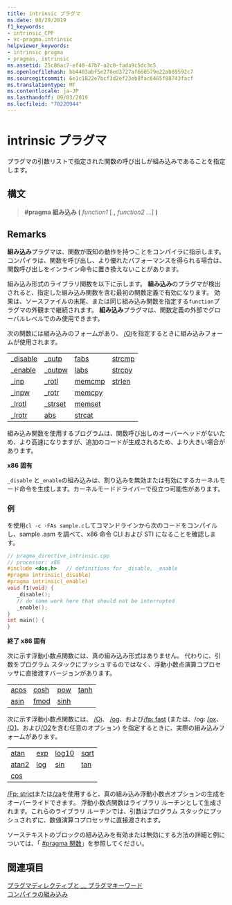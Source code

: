 ```yaml
---
title: intrinsic プラグマ
ms.date: 08/29/2019
f1_keywords:
- intrinsic_CPP
- vc-pragma.intrinsic
helpviewer_keywords:
- intrinsic pragma
- pragmas, intrinsic
ms.assetid: 25c86ac7-ef40-47b7-a2c0-fada9c5dc3c5
ms.openlocfilehash: bb4403abf5e278ed3727af660579e22ab69592c7
ms.sourcegitcommit: 6e1c1822e7bcf3d2ef23eb8fac6465f88743facf
ms.translationtype: MT
ms.contentlocale: ja-JP
ms.lasthandoff: 09/03/2019
ms.locfileid: "70220944"
---
```

# <a name="intrinsic-pragma"></a>intrinsic プラグマ

プラグマの引数リストで指定された関数の呼び出しが組み込みであることを指定します。

## <a name="syntax"></a>構文

> **#pragma 組み込み (** *function1* [ **,** _function2_ ...] **)**

## <a name="remarks"></a>Remarks

**組み込み**プラグマは、関数が既知の動作を持つことをコンパイラに指示します。 コンパイラは、関数を呼び出し、より優れたパフォーマンスを得られる場合は、関数呼び出しをインライン命令に置き換えないことがあります。

組み込み形式のライブラリ関数を以下に示します。 **組み込み**のプラグマが検出されると、指定した組み込み関数を含む最初の関数定義で有効になります。 効果は、ソースファイルの末尾、または同じ組み込み関数を指定する`function`プラグマの外観まで継続されます。 **組み込み**プラグマは、関数定義の外部でグローバルレベルでのみ使用できます。

次の関数には組み込みのフォームがあり、 [/Oi](../build/reference/oi-generate-intrinsic-functions.md)を指定するときに組み込みフォームが使用されます。

|||||
|-|-|-|-|
|[_disable](../intrinsics/disable.md)|[_outp](../c-runtime-library/outp-outpw-outpd.md)|[fabs](../c-runtime-library/reference/fabs-fabsf-fabsl.md)|[strcmp](../c-runtime-library/reference/strcmp-wcscmp-mbscmp.md)|
|[_enable](../intrinsics/enable.md)|[_outpw](../c-runtime-library/outp-outpw-outpd.md)|[labs](../c-runtime-library/reference/abs-labs-llabs-abs64.md)|[strcpy](../c-runtime-library/reference/strcpy-wcscpy-mbscpy.md)|
|[_inp](../c-runtime-library/inp-inpw-inpd.md)|[_rotl](../c-runtime-library/reference/rotl-rotl64-rotr-rotr64.md)|[memcmp](../c-runtime-library/reference/memcmp-wmemcmp.md)|[strlen](../c-runtime-library/reference/strlen-wcslen-mbslen-mbslen-l-mbstrlen-mbstrlen-l.md)|
|[_inpw](../c-runtime-library/inp-inpw-inpd.md)|[_rotr](../c-runtime-library/reference/rotl-rotl64-rotr-rotr64.md)|[memcpy](../c-runtime-library/reference/memcpy-wmemcpy.md)||
|[_lrotl](../c-runtime-library/reference/lrotl-lrotr.md)|[_strset](../c-runtime-library/reference/strset-strset-l-wcsset-wcsset-l-mbsset-mbsset-l.md)|[memset](../c-runtime-library/reference/memset-wmemset.md)||
|[_lrotr](../c-runtime-library/reference/lrotl-lrotr.md)|[abs](../c-runtime-library/reference/abs-labs-llabs-abs64.md)|[strcat](../c-runtime-library/reference/strcat-wcscat-mbscat.md)||

組み込み関数を使用するプログラムは、関数呼び出しのオーバーヘッドがないため、より高速になりますが、追加のコードが生成されるため、より大きい場合があります。

**x86 固有**

`_disable` と`_enable`の組み込みは、割り込みを無効または有効にするカーネルモード命令を生成します。カーネルモードドライバーで役立つ可能性があります。

### <a name="example"></a>例

を使用`cl -c -FAs sample.c`してコマンドラインから次のコードをコンパイルし、sample .asm を調べて、x86 命令 CLI および STI になることを確認します。

```cpp
// pragma_directive_intrinsic.cpp
// processor: x86
#include <dos.h>   // definitions for _disable, _enable
#pragma intrinsic(_disable)
#pragma intrinsic(_enable)
void f1(void) {
   _disable();
   // do some work here that should not be interrupted
   _enable();
}
int main() {
}
```

**終了 x86 固有**

次に示す浮動小数点関数には、真の組み込み形式はありません。 代わりに、引数をプログラム スタックにプッシュするのではなく、浮動小数点演算コプロセッサに直接渡すバージョンがあります。

|||||
|-|-|-|-|
|[acos](../c-runtime-library/reference/acos-acosf-acosl.md)|[cosh](../c-runtime-library/reference/cosh-coshf-coshl.md)|[pow](../c-runtime-library/reference/pow-powf-powl.md)|[tanh](../c-runtime-library/reference/tanh-tanhf-tanhl.md)|
|[asin](../c-runtime-library/reference/asin-asinf-asinl.md)|[fmod](../c-runtime-library/reference/fmod-fmodf.md)|[sinh](../c-runtime-library/reference/sinh-sinhf-sinhl.md)||

次に示す浮動小数点関数には、 [/Oi](../build/reference/oi-generate-intrinsic-functions.md)、 [/og](../build/reference/og-global-optimizations.md)、および[/fp: fast](../build/reference/fp-specify-floating-point-behavior.md) (または、/og: [/ox](../build/reference/ox-full-optimization.md)、 [/O1](../build/reference/o1-o2-minimize-size-maximize-speed.md)、および[/O2](../build/reference/o1-o2-minimize-size-maximize-speed.md)を含む任意のオプション) を指定するときに、実際の組み込みフォームがあります。

|||||
|-|-|-|-|
|[atan](../c-runtime-library/reference/atan-atanf-atanl-atan2-atan2f-atan2l.md)|[exp](../c-runtime-library/reference/exp-expf.md)|[log10](../c-runtime-library/reference/log-logf-log10-log10f.md)|[sqrt](../c-runtime-library/reference/sqrt-sqrtf-sqrtl.md)|
|[atan2](../c-runtime-library/reference/atan-atanf-atanl-atan2-atan2f-atan2l.md)|[log](../c-runtime-library/reference/log-logf-log10-log10f.md)|[sin](../c-runtime-library/reference/sin-sinf-sinl.md)|[tan](../c-runtime-library/reference/tan-tanf-tanl.md)|
|[cos](../c-runtime-library/reference/cos-cosf-cosl.md)||||

[/Fp: strict](../build/reference/fp-specify-floating-point-behavior.md)または[/za](../build/reference/za-ze-disable-language-extensions.md)を使用すると、真の組み込み浮動小数点オプションの生成をオーバーライドできます。 浮動小数点関数はライブラリ ルーチンとして生成されます。これらのライブラリ ルーチンでは、引数はプログラム スタックにプッシュされずに、数値演算コプロセッサに直接渡されます。

ソーステキストのブロックの組み込みを有効または無効にする方法の詳細と例については、「 [#pragma 関数](../preprocessor/function-c-cpp.md)」を参照してください。

## <a name="see-also"></a>関連項目

[プラグマディレクティブと __ プラグマキーワード](../preprocessor/pragma-directives-and-the-pragma-keyword.md)\
[コンパイラの組み込み](../intrinsics/compiler-intrinsics.md)
